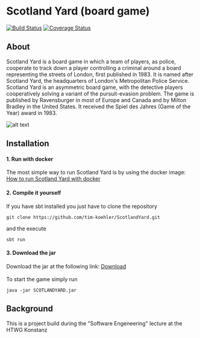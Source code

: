 # Scotland Yard (board game)

[![Build Status](https://travis-ci.org/tim-koehler/ScotlandYard.svg?branch=master)](https://travis-ci.org/tim-koehler/ScotlandYard)
[![Coverage Status](https://coveralls.io/repos/github/tim-koehler/ScotlandYard/badge.svg?branch=master)](https://coveralls.io/github/tim-koehler/ScotlandYard?branch=master)

## About

Scotland Yard is a board game in which a team of players, as police, cooperate to track down a player controlling a criminal around a board representing the streets of London, first published in 1983. It is named after Scotland Yard, the headquarters of London's Metropolitan Police Service. Scotland Yard is an asymmetric board game, with the detective players cooperatively solving a variant of the pursuit-evasion problem. The game is published by Ravensburger in most of Europe and Canada and by Milton Bradley in the United States. It received the Spiel des Jahres (Game of the Year) award in 1983.

![alt text](https://raw.githubusercontent.com/tim-koehler/ScotlandYard/master/resources/readMeScreenshot.PNG)

## Installation

#### 1. Run with docker
The most simple way to run Scotland Yard is by using the docker image:<br>
[How to run Scotland Yard with docker](https://github.com/tim-koehler/ScotlandYard/packages)

#### 2. Compile it yourself
If you have sbt installed you just have to clone the repository
```
git clone https://github.com/tim-koehler/ScotlandYard.git
```
and the execute
```
sbt run
```

#### 3. Download the jar
Download the jar at the following link: [Download](https://github.com/tim-koehler/ScotlandYard/releases)<br>
<br>
To start the game simply run
```
java -jar SCOTLANDYARD.jar
```
## Background
This is a project build during the "Software Engeneering" lecture at the HTWG Konstanz
